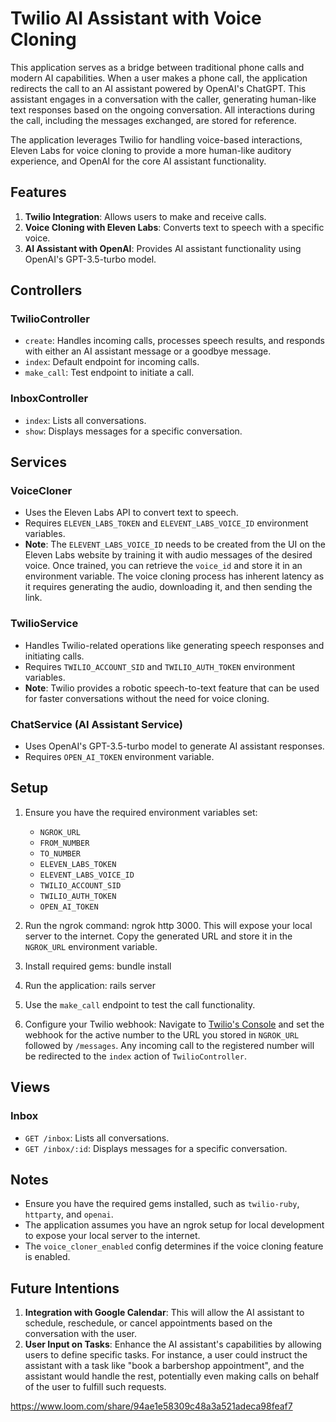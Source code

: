 # Twilio AI Assistant with Voice Cloning

This application serves as a bridge between traditional phone calls and modern AI capabilities. When a user makes a phone call, the application redirects the call to an AI assistant powered by OpenAI's ChatGPT. This assistant engages in a conversation with the caller, generating human-like text responses based on the ongoing conversation. All interactions during the call, including the messages exchanged, are stored for reference.

The application leverages Twilio for handling voice-based interactions, Eleven Labs for voice cloning to provide a more human-like auditory experience, and OpenAI for the core AI assistant functionality.

## Features

1. **Twilio Integration**: Allows users to make and receive calls.
2. **Voice Cloning with Eleven Labs**: Converts text to speech with a specific voice.
3. **AI Assistant with OpenAI**: Provides AI assistant functionality using OpenAI's GPT-3.5-turbo model.

## Controllers

### TwilioController

- `create`: Handles incoming calls, processes speech results, and responds with either an AI assistant message or a goodbye message.
- `index`: Default endpoint for incoming calls.
- `make_call`: Test endpoint to initiate a call.

### InboxController

- `index`: Lists all conversations.
- `show`: Displays messages for a specific conversation.

## Services

### VoiceCloner

- Uses the Eleven Labs API to convert text to speech.
- Requires `ELEVEN_LABS_TOKEN` and `ELEVENT_LABS_VOICE_ID` environment variables.
- **Note**: The `ELEVENT_LABS_VOICE_ID` needs to be created from the UI on the Eleven Labs website by training it with audio messages of the desired voice. Once trained, you can retrieve the `voice_id` and store it in an environment variable. The voice cloning process has inherent latency as it requires generating the audio, downloading it, and then sending the link.

### TwilioService

- Handles Twilio-related operations like generating speech responses and initiating calls.
- Requires `TWILIO_ACCOUNT_SID` and `TWILIO_AUTH_TOKEN` environment variables.
- **Note**: Twilio provides a robotic speech-to-text feature that can be used for faster conversations without the need for voice cloning.

### ChatService (AI Assistant Service)

- Uses OpenAI's GPT-3.5-turbo model to generate AI assistant responses.
- Requires `OPEN_AI_TOKEN` environment variable.

## Setup

1. Ensure you have the required environment variables set:
   - `NGROK_URL`
   - `FROM_NUMBER`
   - `TO_NUMBER`
   - `ELEVEN_LABS_TOKEN`
   - `ELEVENT_LABS_VOICE_ID`
   - `TWILIO_ACCOUNT_SID`
   - `TWILIO_AUTH_TOKEN`
   - `OPEN_AI_TOKEN`

2. Run the ngrok command: ngrok http 3000. This will expose your local server to the internet. Copy the generated URL and store it in the `NGROK_URL` environment variable.

3. Install required gems: bundle install

4. Run the application: rails server

5. Use the `make_call` endpoint to test the call functionality.

6. Configure your Twilio webhook: Navigate to [Twilio's Console](https://console.twilio.com/us1/develop/phone-numbers/manage/incoming) and set the webhook for the active number to the URL you stored in `NGROK_URL` followed by `/messages`. Any incoming call to the registered number will be redirected to the `index` action of `TwilioController`.

## Views

### Inbox

- `GET /inbox`: Lists all conversations.
- `GET /inbox/:id`: Displays messages for a specific conversation.

## Notes

- Ensure you have the required gems installed, such as `twilio-ruby`, `httparty`, and `openai`.
- The application assumes you have an ngrok setup for local development to expose your local server to the internet.
- The `voice_cloner_enabled` config determines if the voice cloning feature is enabled.

## Future Intentions

1. **Integration with Google Calendar**: This will allow the AI assistant to schedule, reschedule, or cancel appointments based on the conversation with the user.
2. **User Input on Tasks**: Enhance the AI assistant's capabilities by allowing users to define specific tasks. For instance, a user could instruct the assistant with a task like "book a barbershop appointment", and the assistant would handle the rest, potentially even making calls on behalf of the user to fulfill such requests.


https://www.loom.com/share/94ae1e58309c48a3a521adeca98feaf7

